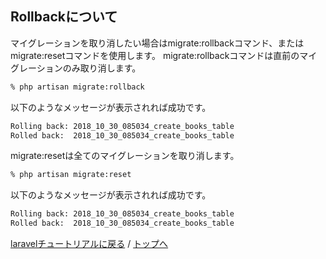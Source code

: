 ## Rollbackについて

マイグレーションを取り消したい場合はmigrate:rollbackコマンド、またはmigrate:resetコマンドを使用します。
migrate:rollbackコマンドは直前のマイグレーションのみ取り消します。

```bash
% php artisan migrate:rollback
```

以下のようなメッセージが表示されれば成功です。

```bash
Rolling back: 2018_10_30_085034_create_books_table
Rolled back:  2018_10_30_085034_create_books_table
```

migrate:resetは全てのマイグレーションを取り消します。

```bash
% php artisan migrate:reset
```
以下のようなメッセージが表示されれば成功です。
```bash
Rolling back: 2018_10_30_085034_create_books_table
Rolled back:  2018_10_30_085034_create_books_table
```

[laravelチュートリアルに戻る](/web_application/laravel_tutorial.md) /
[トップへ](/README.md)